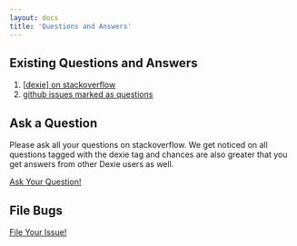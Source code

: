 ```yaml
---
layout: docs
title: 'Questions and Answers'
---
```


## Existing Questions and Answers

1. [[dexie] on stackoverflow](http://stackoverflow.com/questions/tagged/dexie)
2. [github issues marked as questions](https://github.com/dfahlander/Dexie.js/issues?utf8=✓&q=is%3Aissue%20label%3Aquestion)

## Ask a Question

Please ask all your questions on stackoverflow. We get noticed on all questions tagged with the dexie tag and chances are also greater that you get answers from other Dexie users as well.

[Ask Your Question!](http://stackoverflow.com/questions/ask?tags=dexie)

## File Bugs

[File Your Issue!](https://github.com/dfahlander/Dexie.js/issues/new)


